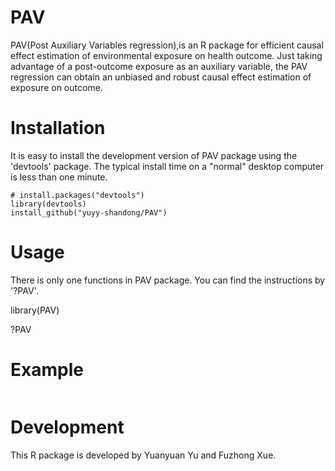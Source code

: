 # PAV

PAV(Post Auxiliary Variables regression),is an R package for efficient causal effect estimation of environmental exposure on health outcome. Just taking advantage of a post-outcome exposure as an auxiliary variable, the PAV regression can obtain an unbiased and robust causal effect estimation of exposure on outcome. 


# Installation
It is easy to install the development version of PAV package using the 'devtools' package. The typical install time on a "normal" desktop computer is less than one minute.

```
# install.packages("devtools")
library(devtools)
install_github("yuyy-shandong/PAV")
```


# Usage
There is only one functions in PAV package.
You can find the instructions by '?PAV'. 

library(PAV)

?PAV



# Example


```

```


# Development
This R package is developed by Yuanyuan Yu and Fuzhong Xue.



